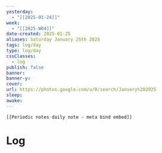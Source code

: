 ```yaml
---
yesterday: 
  - "[[2025-01-24]]"
week: 
  - "[[2025-W04]]" 
date-created: 2025-01-25
aliases: Saturday January 25th 2025
tags: log/day
type: log/day
cssClasses:
  - log
publish: false
banner: 
banner-y: 
cover: 
url: https://photos.google.com/u/0/search/January%202025
sleep: 
awake:
---
```


```meta-bind-embed
[[Periodic notes daily note - meta bind embed]]
```

# Log